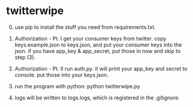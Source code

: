# twitterwipe
0) use pip to install the stuff you need from requirements.txt.

1) Authorization - Pt. I
get your consumer keys from twitter. copy keys.example.json to keys.json, and put your consumer keys into the json.
if you have app_key & app_secret, put those in now and skip to step (3).

2) Authorization - Pt. II
run auth.py. it will print your app_key and secret to console. put those into your keys.json.

3) run the program with python:
python twitterwipe.py

4) logs will be written to logs.logs, which is registered in the .gitignore.
